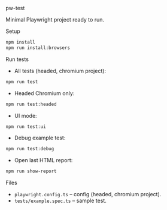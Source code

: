 pw-test

Minimal Playwright project ready to run.

Setup

```bash
npm install
npm run install:browsers
```

Run tests

- All tests (headed, chromium project):
```bash
npm run test
```
- Headed Chromium only:
```bash
npm run test:headed
```
- UI mode:
```bash
npm run test:ui
```
- Debug example test:
```bash
npm run test:debug
```
- Open last HTML report:
```bash
npm run show-report
```

Files

- `playwright.config.ts` – config (headed, chromium project).
- `tests/example.spec.ts` – sample test.


